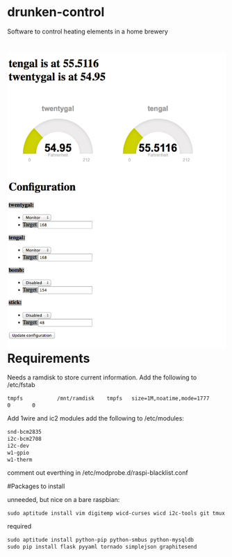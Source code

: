 drunken-control
===============

Software to control heating elements in a home brewery

![screencap](screencap.png)
Requirements
============

Needs a ramdisk to store current information. Add the following to /etc/fstab
```
tmpfs           /mnt/ramdisk    tmpfs   size=1M,noatime,mode=1777       0       0
```
Add 1wire and ic2 modules
  add the following to /etc/modules:
```
snd-bcm2835
i2c-bcm2708
i2c-dev
w1-gpio
w1-therm
```
  comment out everthing in /etc/modprobe.d/raspi-blacklist.conf
  
  
#Packages to install

unneeded, but nice on a bare raspbian:
```
sudo aptitude install vim digitemp wicd-curses wicd i2c-tools git tmux
```
required
```
sudo aptitude install python-pip python-smbus python-mysqldb
sudo pip install flask pyyaml tornado simplejson graphitesend
```

